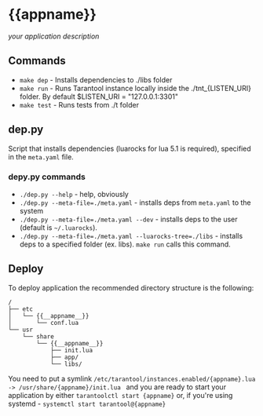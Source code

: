 # {{__appname__}}

_your application description_

## Commands
* `make dep` - Installs dependencies to ./libs folder
* `make run` - Runs Tarantool instance locally inside the ./tnt_{LISTEN_URI} folder. By default $LISTEN_URI = "127.0.0.1:3301"
* `make test` - Runs tests from ./t folder

## dep.py
Script that installs dependencies (luarocks for lua 5.1 is required), specified in the `meta.yaml` file.

### depy.py commands
* `./dep.py --help` - help, obviously
* `./dep.py --meta-file=./meta.yaml` - installs deps from `meta.yaml` to the system
* `./dep.py --meta-file=./meta.yaml --dev` - installs deps to the user (default is `~/.luarocks`).
* `./dep.py --meta-file=./meta.yaml --luarocks-tree=./libs` - installs deps to a specified folder (ex. libs). `make run` calls this command.


## Deploy
To deploy application the recommended directory structure is the following:
```
/
├── etc
│   └── {{__appname__}}
│       └── conf.lua
└── usr
    └── share
        └── {{__appname__}}
            ├── init.lua
            ├── app/
            └── libs/
```
You need to put a symlink `/etc/tarantool/instances.enabled/{appname}.lua -> /usr/share/{appname}/init.lua
` and you are ready to start your application by either `tarantoolctl start {appname}` or, if you're using systemd - `systemctl start tarantool@{appname}`

